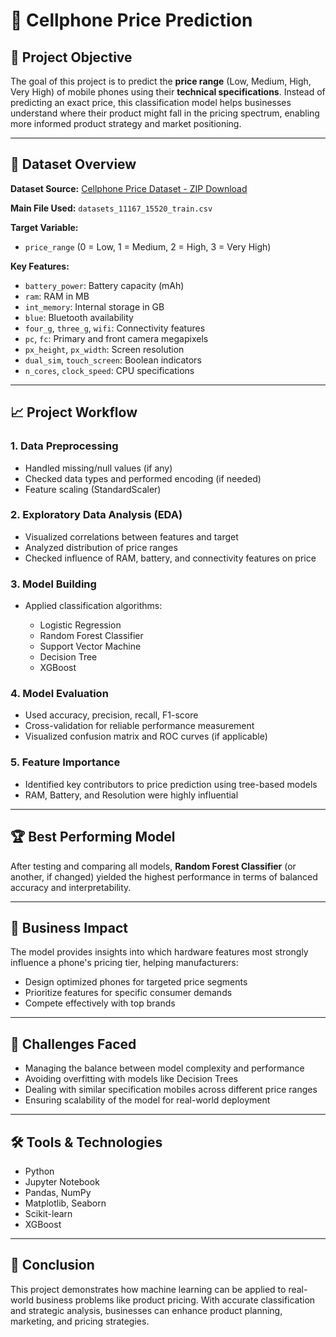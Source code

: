 # 📱 Cellphone Price Prediction

## 🧠 Project Objective

The goal of this project is to predict the **price range** (Low, Medium, High, Very High) of mobile phones using their **technical specifications**. Instead of predicting an exact price, this classification model helps businesses understand where their product might fall in the pricing spectrum, enabling more informed product strategy and market positioning.

---

## 📂 Dataset Overview

**Dataset Source:**
[Cellphone Price Dataset - ZIP Download](https://d3ilbtxij3aepc.cloudfront.net/projects/CDS-Capstone-Projects/PRCP-1009-CellphonePrice.zip)

**Main File Used:**
`datasets_11167_15520_train.csv`

**Target Variable:**

* `price_range` (0 = Low, 1 = Medium, 2 = High, 3 = Very High)

**Key Features:**

* `battery_power`: Battery capacity (mAh)
* `ram`: RAM in MB
* `int_memory`: Internal storage in GB
* `blue`: Bluetooth availability
* `four_g`, `three_g`, `wifi`: Connectivity features
* `pc`, `fc`: Primary and front camera megapixels
* `px_height`, `px_width`: Screen resolution
* `dual_sim`, `touch_screen`: Boolean indicators
* `n_cores`, `clock_speed`: CPU specifications

---

## 📈 Project Workflow

### 1. Data Preprocessing

* Handled missing/null values (if any)
* Checked data types and performed encoding (if needed)
* Feature scaling (StandardScaler)

### 2. Exploratory Data Analysis (EDA)

* Visualized correlations between features and target
* Analyzed distribution of price ranges
* Checked influence of RAM, battery, and connectivity features on price

### 3. Model Building

* Applied classification algorithms:

  * Logistic Regression
  * Random Forest Classifier
  * Support Vector Machine
  * Decision Tree
  * XGBoost

### 4. Model Evaluation

* Used accuracy, precision, recall, F1-score
* Cross-validation for reliable performance measurement
* Visualized confusion matrix and ROC curves (if applicable)

### 5. Feature Importance

* Identified key contributors to price prediction using tree-based models
* RAM, Battery, and Resolution were highly influential

---

## 🏆 Best Performing Model

After testing and comparing all models, **Random Forest Classifier** (or another, if changed) yielded the highest performance in terms of balanced accuracy and interpretability.

---

## 🧩 Business Impact

The model provides insights into which hardware features most strongly influence a phone's pricing tier, helping manufacturers:

* Design optimized phones for targeted price segments
* Prioritize features for specific consumer demands
* Compete effectively with top brands

---

## 🚧 Challenges Faced

* Managing the balance between model complexity and performance
* Avoiding overfitting with models like Decision Trees
* Dealing with similar specification mobiles across different price ranges
* Ensuring scalability of the model for real-world deployment

---

## 🛠️ Tools & Technologies

* Python
* Jupyter Notebook
* Pandas, NumPy
* Matplotlib, Seaborn
* Scikit-learn
* XGBoost

---

## 📌 Conclusion

This project demonstrates how machine learning can be applied to real-world business problems like product pricing. With accurate classification and strategic analysis, businesses can enhance product planning, marketing, and pricing strategies.
